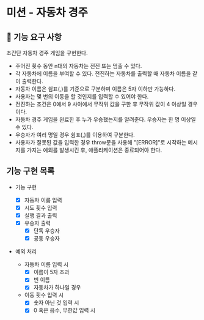 # 미션 - 자동차 경주

## 🚀 기능 요구 사항

초간단 자동차 경주 게임을 구현한다.

- 주어진 횟수 동안 n대의 자동차는 전진 또는 멈출 수 있다.
- 각 자동차에 이름을 부여할 수 있다. 전진하는 자동차를 출력할 때 자동차 이름을 같이 출력한다.
- 자동차 이름은 쉼표(,)를 기준으로 구분하며 이름은 5자 이하만 가능하다.
- 사용자는 몇 번의 이동을 할 것인지를 입력할 수 있어야 한다.
- 전진하는 조건은 0에서 9 사이에서 무작위 값을 구한 후 무작위 값이 4 이상일 경우이다.
- 자동차 경주 게임을 완료한 후 누가 우승했는지를 알려준다. 우승자는 한 명 이상일 수 있다.
- 우승자가 여러 명일 경우 쉼표(,)를 이용하여 구분한다.
- 사용자가 잘못된 값을 입력한 경우 throw문을 사용해 "[ERROR]"로 시작하는 메시지를 가지는 예외를 발생시킨 후, 애플리케이션은 종료되어야 한다.

## 기능 구현 목록

- 기능 구현

  - [x] 자동차 이름 입력
  - [x] 시도 횟수 입력
  - [x] 실행 결과 출력
  - [x] 우승자 출력
    - [x] 단독 우승자
    - [x] 공동 우승자

- 예외 처리
  - 자동차 이름 입력 시
    - [x] 이름이 5자 초과
    - [x] 빈 이름
    - [x] 자동차가 하나일 경우
  - 이동 횟수 입력 시
    - [x] 숫자 아닌 것 입력 시
    - [x] 0 혹은 음수, 무한값 입력 시
